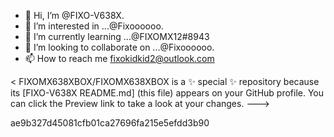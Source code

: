 - 👋 Hi, I’m @FIXO-V638X.
- 👀 I’m interested in ...@Fixoooooo.
- 🌱 I’m currently learning ...@FIXOMX12#8943
- 💞️ I’m looking to collaborate on ...@Fixoooooo.
- 📫 How to reach me fixokidkid2@outlook.com

<
FIXOMX638XBOX/FIXOMX638XBOX is a ✨ special ✨ repository because its [FIXO-V638X README.md] (this file) appears on your GitHub profile.
You can click the Preview link to take a look at your changes.
--->

ae9b327d45081cfb01ca27696fa215e5efdd3b90